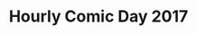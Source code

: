 ---
layout: story
title: Hourly Comic Day 2017
image: /assets/comics/hourlies2017-
imageType: .jpeg
pageNumber: 4
baseurl: /other/hourlies/hourlies2017-
numPages: 4
---